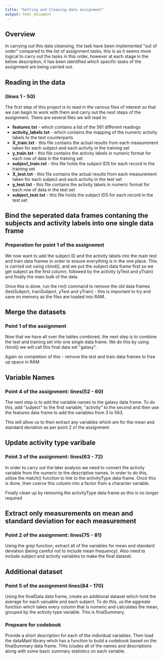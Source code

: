 ```yaml
---
title: "Getting and Cleaning data assignment"
output: html_document
---
```


## Overview

In carrying out this data cleansing, the task have been implemented "out of order" compared to the list of assignment tasks, this is as it seems more logical to carry out the tasks in this order, however at each stage in the below description, it has been identified which specific tasks of the assignment are being carried out.

## Reading in the data 

### (lines 1 - 50)

The first step of this project is to read in the various files of interest so that we can begin to work with them and carry out the next steps of the assignment. There are several files we will read in:

* **features.txt** - which contains a list of the 561 different readings
* **activity_labels.txt** - which contains the mapping of the numeric activity labels to the text counterparts
* **X_train.txt** - this file contains the actual results from each measurement taken for each subject and each activity in the training set
* **y_train.txt** - this file contains the activity labels in numeric format for each row of data in the training set
* **subject_train.txt** - this file holds the subject IDS for each record in the training set
* **X_test.txt** - this file contains the actual results from each measurement taken for each subject and each activity in the test set
* **y_test.txt** - this file contains the activity labels in numeric format for each row of data in the test set
* **subject_test.txt** - this file holds the subject IDS for each record in the test set

## Bind the seperated data frames contaning the subjects and activity labels into one single data frame 

### Preperation for point 1 of the assignemnt

We now want to add the subject ID and the activity labels into the main test and train data frames in order to ensure everything is in the one place. This is carried out using cbind(), and we put the subject data frame first so we get subject as the first column, followed by the activity (yTest and yTrain) and finally the main bulk of the data.

Once this is done, run the rm() command to remove the old data frames (testSubject, trainSubject, yTest and yTrain) - this is important to try and save on memory as the files are loaded into RAM.

## Merge the datasets 

### Point 1 of the assignment

Now that we have all over the tables combined, the next step is to combine the test and training set into one single data frame. We do this by using rbind() we will call this final data set "galaxy".

Again on completion of this - remove the test and train data frames to free up space in RAM.

## Variable Names

### Point 4 of the assignment: lines(52 - 60)

The next step is to add the variable names to the galaxy data frame. To do this, add "subject" to the first variable, "activity" to the second and then use the features data frame to add the variables from 3 to 563. 

This will allow us to then extract any variables which are for the mean and standard deviation as per point 2 of the assignment.

## Update activity type varibale

### Point 3 of the assignment: lines(63 - 72)

In order to carry out the later analysis we need to convert the activity variable from the numeric to the descriptive names. In order to do this, utilise the match() function to link to the activityType data frame. Once this is done, then coerce this column into a factor from a character variable.

Finally clean up by removing the activityType data frame as this is no longer required

## Extract only measurements on mean and standard deviation for each measurement

### Point 2 of the assignment: lines(75 - 81)

Using the grep function, extract all of the variables for mean and standard deviation (being careful not to include mean frequency). Also need to include subject and activity variables to make the final dataset.

## Additional dataset

### Point 5 of the assignment lines(84 - 170)

Using the finalData data frame, create an additional dataset which hold the average for each varuable and each subject. To do this, us the aggreate function which takes every column that is numeric and calculates the mean, grouped by the activity type variable. This is finalSummary.

### Prepeare for codebook

Provide a short description for each of the individual variables. Then load the dataMaid library whch has a function to build a codebook based on the finalSummary data frame. THis icludes all of the names and descriptions along with some basic summary statistics on each variable.

